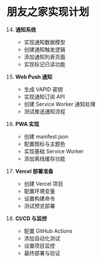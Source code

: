 # 朋友之家实现计划

14. **通知系统**
    - 实现通知数据模型
    - 创建通知触发逻辑
    - 添加通知列表页面
    - 实现标记已读功能

15. **Web Push 通知**
    - 生成 VAPID 密钥
    - 实现通知订阅 API
    - 创建 Service Worker 通知处理
    - 测试推送通知流程

16. **PWA 实现**
    - 创建 manifest.json
    - 配置图标与主题色
    - 实现基础 Service Worker
    - 添加离线缓存功能

19. **Vercel 部署准备**
    - 创建 Vercel 项目
    - 配置环境变量
    - 设置构建命令
    - 测试预览部署

20. **CI/CD 与监控**
    - 配置 GitHub Actions
    - 添加自动化测试
    - 设置项目监控
    - 最终部署与验证
